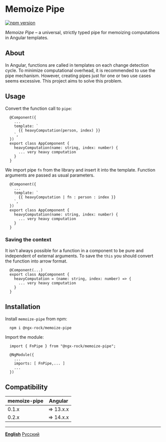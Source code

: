 # Memoize Pipe
 
[![npm version](https://badge.fury.io/js/@ngx-rock%2Fmemoize-pipe.svg)](https://badge.fury.io/js/@ngx-rock%2Fmemoize-pipe)

*Memoize Pipe* – a universal, strictly typed pipe for memoizing computations in Angular templates.

## About

In Angular, functions are called in templates on each change detection cycle. To minimize computational overhead, it is recommended to use the pipe mechanism. However, creating pipes just for one or two use cases seems excessive.
This project aims to solve this problem.

## Usage

Convert the function call to `pipe`:

```
  @Component({
    ...
    template: `
      {{ heavyComputation(person, index) }}
    `,
  })
  export class AppComponent {
    heavyComputation(name: string, index: number) {
      ... very heavy computation
    }
  }
```

We import pipe `fn` from the library and insert it into the template. 
Function arguments are passed as usual parameters.

```
  @Component({
    ...
    template: `
      {{ heavyComputation | fn : person : index }}
    `,
  })
  export class AppComponent {
    heavyComputation(name: string, index: number) {
      ... very heavy computation
    }
  }
```

### Saving the context

It isn't always possible for a function in a component to be pure and independent of external arguments.
To save the `this` you should convert the function into arrow format.

```
  @Component(...)
  export class AppComponent {
    heavyComputation = (name: string, index: number) => {
      ... very heavy computation
    }
  }
```

## Installation

Install `memoize-pipe` from npm:

```
  npm i @ngx-rock/memoize-pipe
```

Import the module:

```
  import { FnPipe } from "@ngx-rock/memoize-pipe";

  @NgModule({
    ...
    imports: [ FnPipe,... ]
    ...
  })
```

## Compatibility

| memoize-pipe | Angular   |
|--------------|-----------|
| 0.1.x        | => 13.x.x |
| 0.2.x        | => 14.x.x |

---

**[English](README.md)** [Русский](README_RU.md)
